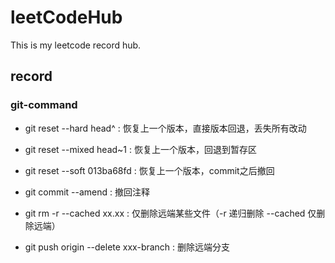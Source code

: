 # leetCodeHub
This is my leetcode record hub.
## record
### git-command
- git reset --hard  head^ : 恢复上一个版本，直接版本回退，丢失所有改动
- git reset --mixed head~1 : 恢复上一个版本，回退到暂存区
- git reset --soft 013ba68fd : 恢复上一个版本，commit之后撤回

- git commit --amend : 撤回注释

- git rm -r --cached xx.xx : 仅删除远端某些文件（-r 递归删除 --cached 仅删除远端）
- git push origin --delete xxx-branch : 删除远端分支

